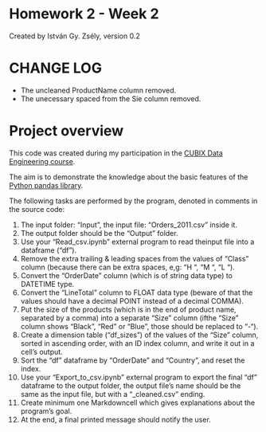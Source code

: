 # Homework 2 - Week 2
Created by István Gy. Zsély, version 0.2

# CHANGE LOG
- The uncleaned ProductName column removed.
- The unecessary spaced from the Sie column removed.

# Project overview
This code was created during my participation in the [CUBIX Data Engineering course](https://courses.cubixedu.com/kepzes/data-engineer-23q4).

The aim is to demonstrate the knowledge about the basic features of the [Python pandas library](https://pandas.pydata.org/).

The following tasks are performed by the program, denoted in comments in the source code:

1. The input folder: “Input”, the input file: “Orders_2011.csv” inside it.
2. The output folder should be the “Output” folder.
3. Use your “Read_csv.ipynb” external program to read theinput file into a dataframe (“df”).
4. Remove the extra trailing & leading spaces from the values of “Class” column (because there can be extra spaces, e,g: “H “, “M “, “L “).
5. Convert the “OrderDate” column (which is of string data type) to DATETIME type.
6. Convert the “LineTotal” column to FLOAT data type (beware of that the values should have a decimal POINT instead of a decimal COMMA).
7. Put the size of the products (which is in the end of product name, separated by a comma) into a separate “Size” column (ifthe “Size” column shows “Black”, “Red” or “Blue”, those should be replaced to “-“).
8. Create a dimension table (“df_sizes”) of the values of the “Size” column, sorted in ascending order, with an ID index column, and write it out in a cell’s output.
9. Sort the “df” dataframe by “OrderDate” and “Country”, and reset the index.
10. Use your “Export_to_csv.ipynb” external program to export the final “df” dataframe to the output folder, the output file’s name should be the same as the input file, but with a “_cleaned.csv” ending.
11. Create minimum one Markdowncell which gives explanations about the program’s goal.
12. At the end, a final printed message should notify the user.